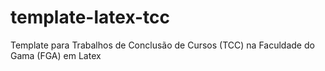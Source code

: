 template-latex-tcc
==================

Template para Trabalhos de Conclusão de Cursos (TCC) na Faculdade do Gama (FGA) em Latex
